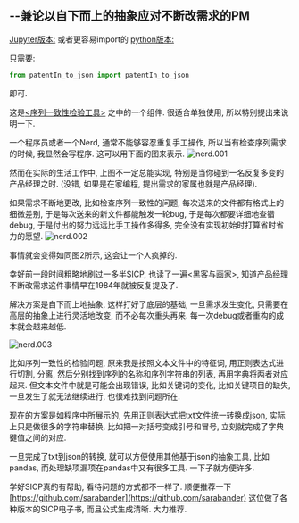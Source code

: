 <!--
.. title: 将PatentIn文件转换成JSON文件的工具
.. slug: PatentIn-To-JSON
.. date: 2017-12-28 15:00:03 UTC+08:00
.. tags:
.. category:
.. link:
.. description:
.. type: text
-->

## --兼论以自下而上的抽象应对不断改需求的PM

[Jupyter版本:](https://github.com/goldengrape/check_patentIn_sequence/blob/master/patentIn_to_json.ipynb)
或者更容易import的
[python版本:](https://github.com/goldengrape/check_patentIn_sequence/blob/master/patentIn_to_json.py)

只需要:
```python
from patentIn_to_json import patentIn_to_json
```
即可.
<!-- TEASER_END -->

这是[<序列一致性检验工具>](https://github.com/goldengrape/check_patentIn_sequence) 之中的一个组件. 很适合单独使用, 所以特别提出来说明一下.

一个程序员或者一个Nerd, 通常不能够容忍重复手工操作, 所以当有检查序列需求的时候, 我显然会写程序. 这可以用下面的图来表示.
![nerd.001](http://upload-images.jianshu.io/upload_images/29267-031eb2cdd79eba2d.jpeg?imageMogr2/auto-orient/strip%7CimageView2/2/w/1240)

然而在实际的生活工作中, 上图不一定总能实现, 特别是当你碰到一名反复多变的产品经理之时. (没错, 如果是在家编程, 提出需求的家属也就是产品经理).

如果需求不断地更改, 比如检查序列一致性的问题, 每次送来的文件都有格式上的细微差别, 于是每次送来的新文件都能触发一轮bug, 于是每次都要详细地查错debug, 于是付出的努力远远比手工操作多得多, 完全没有实现初始时打算省时省力的愿望.
![nerd.002](http://upload-images.jianshu.io/upload_images/29267-6dc0c384a93cccba.jpeg?imageMogr2/auto-orient/strip%7CimageView2/2/w/1240)

事情就会变得如同图2所示, 这会让一个人疯掉的.

幸好前一段时间粗略地刷过一多半[SICP](https://mitpress.mit.edu/sicp/), 也读了一遍[<黑客与画家>](https://book.douban.com/subject/6021440/), 知道产品经理不断改需求这件事情早在1984年就被反复提及了.

解决方案是自下而上地抽象, 这样打好了底层的基础, 一旦需求发生变化, 只需要在高层的抽象上进行灵活地改变, 而不必每次重头再来. 每一次debug或者重构的成本就会越来越低.

![nerd.003](http://upload-images.jianshu.io/upload_images/29267-ae858eeb2da30473.jpeg?imageMogr2/auto-orient/strip%7CimageView2/2/w/1240)

比如序列一致性的检验问题, 原来我是按照文本文件中的特征词, 用正则表达式进行切割, 分离, 然后分别找到序列的名称和序列字符串的列表, 再用字典将两者对应起来. 但文本文件中就是可能会出现错误, 比如关键词的变化, 比如关键项目的缺失, 一旦发生了就无法继续进行, 也很难找到问题所在.

现在的方案是如程序中所展示的, 先用正则表达式把txt文件统一转换成json, 实际上只是做很多的字符串替换, 比如把一对括号变成引号和冒号, 立刻就完成了字典键值之间的对应.

一旦完成了txt到json的转换, 就可以方便使用其他基于json的抽象工具, 比如pandas, 而处理缺项漏项在pandas中又有很多工具. 一下子就方便许多.

学好SICP真的有帮助, 看待问题的方式都不一样了. 顺便推荐一下[https://github.com/sarabander](https://github.com/sarabander) 这位做了各种版本的SICP电子书, 而且公式生成清晰. 大力推荐.
